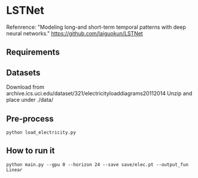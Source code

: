 # LSTNet
Refenrence: "Modeling long-and short-term temporal patterns with deep neural networks." 
https://github.com/laiguokun/LSTNet

## Requirements


## Datasets
Download from 
archive.ics.uci.edu/dataset/321/electricityloaddiagrams20112014
Unzip and place under ./data/

## Pre-process

```
python load_electricity.py
```

## How to run it

```
python main.py --gpu 0 --horizon 24 --save save/elec.pt --output_fun Linear
```

